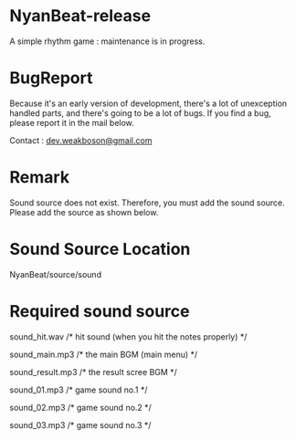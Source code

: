 # NyanBeat-release
A simple rhythm game : maintenance is in progress.

# BugReport
Because it's an early version of development, there's a lot of unexception handled parts, and there's going to be a lot of bugs. If you find a bug, please report it in the mail below.

Contact : dev.weakboson@gmail.com

# Remark
Sound source does not exist. Therefore, you must add the sound source. Please add the source as shown below.

# Sound Source Location
NyanBeat/source/sound

# Required sound source
sound_hit.wav     /* hit sound (when you hit the notes properly) */

sound_main.mp3    /* the main BGM (main menu) */

sound_result.mp3  /* the result scree BGM */

sound_01.mp3      /* game sound no.1 */

sound_02.mp3      /* game sound no.2 */

sound_03.mp3      /* game sound no.3 */
